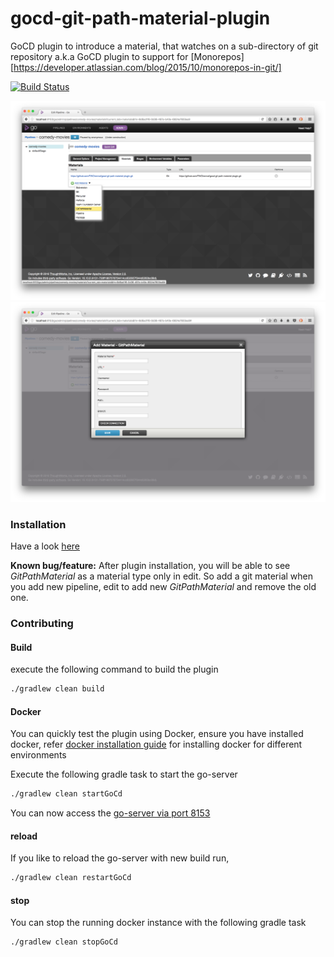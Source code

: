 # gocd-git-path-material-plugin

GoCD plugin to introduce a material, that watches on a sub-directory of git repository a.k.a GoCD plugin to support for [Monorepos][https://developer.atlassian.com/blog/2015/10/monorepos-in-git/]

[![Build Status](https://snap-ci.com/TWChennai/gocd-git-path-material-plugin/branch/master/build_image)](https://snap-ci.com/TWChennai/gocd-git-path-material-plugin/branch/master)

![gocd-git-path-material-plugin-add](docs/add-material.png)
![gocd-git-path-material-plugin-popup](docs/gitmaterial-popup.png)

### Installation

Have a look [here](https://docs.go.cd/current/extension_points/plugin_user_guide.html)

**Known bug/feature:** After plugin installation, you will be able to see *GitPathMaterial* as a material type only in edit. So add a git material when you add new pipeline, edit to add new *GitPathMaterial* and remove the old one. 


### Contributing

#### Build

execute the following command to build the plugin

```bash
./gradlew clean build
```

#### Docker

You can quickly test the plugin using Docker, ensure you have installed docker, refer [docker installation guide](https://www.docker.com/products/overview) for installing docker for different environments

Execute the following gradle task to start the go-server
```bash
./gradlew clean startGoCd
```

You can now access the [go-server via port 8153](http://localhost:8153)

#### reload

If you like to reload the go-server with new build run,
```bash
./gradlew clean restartGoCd
```

#### stop

You can stop the running docker instance with the following gradle task
```bash
./gradlew clean stopGoCd
```
